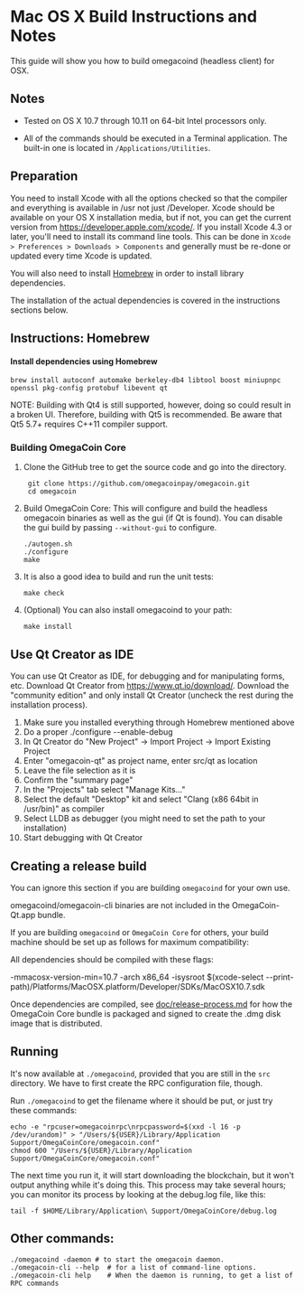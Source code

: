 Mac OS X Build Instructions and Notes
====================================
This guide will show you how to build omegacoind (headless client) for OSX.

Notes
-----

* Tested on OS X 10.7 through 10.11 on 64-bit Intel processors only.

* All of the commands should be executed in a Terminal application. The
built-in one is located in `/Applications/Utilities`.

Preparation
-----------

You need to install Xcode with all the options checked so that the compiler
and everything is available in /usr not just /Developer. Xcode should be
available on your OS X installation media, but if not, you can get the
current version from https://developer.apple.com/xcode/. If you install
Xcode 4.3 or later, you'll need to install its command line tools. This can
be done in `Xcode > Preferences > Downloads > Components` and generally must
be re-done or updated every time Xcode is updated.

You will also need to install [Homebrew](http://brew.sh) in order to install library
dependencies.

The installation of the actual dependencies is covered in the instructions
sections below.

Instructions: Homebrew
----------------------

#### Install dependencies using Homebrew

    brew install autoconf automake berkeley-db4 libtool boost miniupnpc openssl pkg-config protobuf libevent qt

NOTE: Building with Qt4 is still supported, however, doing so could result in a broken UI. Therefore, building with Qt5 is recommended. Be aware that Qt5 5.7+ requires C++11 compiler support.

### Building OmegaCoin Core

1. Clone the GitHub tree to get the source code and go into the directory.

        git clone https://github.com/omegacoinpay/omegacoin.git
        cd omegacoin

2.  Build OmegaCoin Core:
    This will configure and build the headless omegacoin binaries as well as the gui (if Qt is found).
    You can disable the gui build by passing `--without-gui` to configure.

        ./autogen.sh
        ./configure
        make

3.  It is also a good idea to build and run the unit tests:

        make check

4.  (Optional) You can also install omegacoind to your path:

        make install

Use Qt Creator as IDE
------------------------
You can use Qt Creator as IDE, for debugging and for manipulating forms, etc.
Download Qt Creator from https://www.qt.io/download/. Download the "community edition" and only install Qt Creator (uncheck the rest during the installation process).

1. Make sure you installed everything through Homebrew mentioned above
2. Do a proper ./configure --enable-debug
3. In Qt Creator do "New Project" -> Import Project -> Import Existing Project
4. Enter "omegacoin-qt" as project name, enter src/qt as location
5. Leave the file selection as it is
6. Confirm the "summary page"
7. In the "Projects" tab select "Manage Kits..."
8. Select the default "Desktop" kit and select "Clang (x86 64bit in /usr/bin)" as compiler
9. Select LLDB as debugger (you might need to set the path to your installation)
10. Start debugging with Qt Creator

Creating a release build
------------------------
You can ignore this section if you are building `omegacoind` for your own use.

omegacoind/omegacoin-cli binaries are not included in the OmegaCoin-Qt.app bundle.

If you are building `omegacoind` or `OmegaCoin Core` for others, your build machine should be set up
as follows for maximum compatibility:

All dependencies should be compiled with these flags:

 -mmacosx-version-min=10.7
 -arch x86_64
 -isysroot $(xcode-select --print-path)/Platforms/MacOSX.platform/Developer/SDKs/MacOSX10.7.sdk

Once dependencies are compiled, see [doc/release-process.md](release-process.md) for how the OmegaCoin Core
bundle is packaged and signed to create the .dmg disk image that is distributed.

Running
-------

It's now available at `./omegacoind`, provided that you are still in the `src`
directory. We have to first create the RPC configuration file, though.

Run `./omegacoind` to get the filename where it should be put, or just try these
commands:

    echo -e "rpcuser=omegacoinrpc\nrpcpassword=$(xxd -l 16 -p /dev/urandom)" > "/Users/${USER}/Library/Application Support/OmegaCoinCore/omegacoin.conf"
    chmod 600 "/Users/${USER}/Library/Application Support/OmegaCoinCore/omegacoin.conf"

The next time you run it, it will start downloading the blockchain, but it won't
output anything while it's doing this. This process may take several hours;
you can monitor its process by looking at the debug.log file, like this:

    tail -f $HOME/Library/Application\ Support/OmegaCoinCore/debug.log

Other commands:
-------

    ./omegacoind -daemon # to start the omegacoin daemon.
    ./omegacoin-cli --help  # for a list of command-line options.
    ./omegacoin-cli help    # When the daemon is running, to get a list of RPC commands
